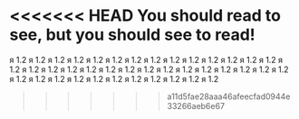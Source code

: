 <<<<<<< HEAD
You should read to see, but you should see to read!
=======
я 1.2 я 1.2 я 1.2 я 1.2 я 1.2 я 1.2 я 1.2 я 1.2 я 1.2 я 1.2 я 1.2 я 1.2 я 1.2 я 1.2 я 1.2 я 1.2 я 1.2 я 1.2 я 1.2 я 1.2 я 1.2 я 1.2 я 1.2 я 1.2 я 1.2 я 1.2 я 1.2 я 1.2 я 1.2 я 1.2 я 1.2 я 1.2 я 1.2 я 1.2 я 1.2 я 1.2 я 1.2 я 1.2 я 1.2 я 1.2 
>>>>>>> a11d5fae28aaa46afeecfad0944e33266aeb6e67
